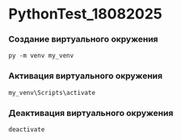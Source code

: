 # PythonTest_18082025

### Создание виртуального окружения
```
py -m venv my_venv
```

### Активация виртуального окружения
```
my_venv\Scripts\activate
```

### Деактивация виртуального окружения
```
deactivate
```
